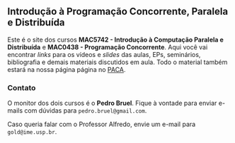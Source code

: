 ## Introdução à Programação Concorrente, Paralela e Distribuída

Este é o site dos cursos **MAC5742 - Introdução à Computação Paralela e Distribuída** e **MAC0438 - Programação Concorrente**. Aqui você
vai encontrar *links* para os vídeos e *slides* das aulas, EPs, seminários, bibliografia e demais materiais discutidos em aula. Todo o material
também estará na nossa página página no [PACA](http://paca.ime.usp.br).

### Contato

O monitor dos dois cursos é o **Pedro Bruel**. Fique à vontade para enviar e-mails com dúvidas para `pedro.bruel@gmail.com`.

Caso queria falar com o Professor Alfredo, envie um e-mail para `gold@ime.usp.br`.
